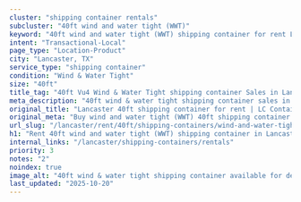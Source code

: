 ```yaml
---
cluster: "shipping container rentals"
subcluster: "40ft wind and water tight (WWT)"
keyword: "40ft wind and water tight (WWT) shipping container for rent Lancaster, TX"
intent: "Transactional-Local"
page_type: "Location-Product"
city: "Lancaster, TX"
service_type: "shipping container"
condition: "Wind & Water Tight"
size: "40ft"
title_tag: "40ft Vu4 Wind & Water Tight shipping container Sales in Lancaster | LC Container"
meta_description: "40ft wind & water tight shipping container sales in Lancaster. Fast delivery, competitive pricing. Serving shipping containers area. Quote ID: TAE. Call (214) 524-4168 for your free quote today."
original_title: "Lancaster 40ft shipping container for rent | LC Container"
original_meta: "Buy wind and water tight (WWT) 40ft shipping container rent with local delivery in Lancaster, TX. LC Container — local Since 2003. Request a fast quote today."
url_slug: "/lancaster/rent/40ft/shipping-containers/wind-and-water-tight-wwt"
h1: "Rent 40ft wind and water tight (WWT) shipping container in Lancaster"
internal_links: "/lancaster/shipping-containers/rentals"
priority: 3
notes: "2"
noindex: true
image_alt: "40ft wind & water tight shipping container available for delivery in Lancaster"
last_updated: "2025-10-20"
---
```


<!-- TODO: Add unique city/inventory copy, images, and internal links here. -->
